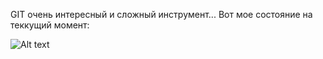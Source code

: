 GIT очень интересный и сложный инструмент...
Вот мое состояние на теккущий момент:

![Alt text](../%D0%BC%D0%B0%D0%BB%D0%B0%D1%8F%20%D0%BC%D0%BE%D1%89%D0%BD%D0%BE%D1%81%D1%82%D1%8C.jpg)